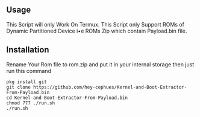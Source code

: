 ## Usage
This Script will only Work On Termux.
This Script only Support ROMs of Dynamic Partitioned Device i•e ROMs Zip which contain Payload.bin file.


## Installation
Rename Your Rom file to rom.zip and put it in your internal storage then just run this command
```
pkg install git
git clone https://github.com/hey-cephues/Kernel-and-Boot-Extractor-From-Payload.bin
cd Kernel-and-Boot-Extractor-From-Payload.bin
chmod 777 ./run.sh
./run.sh
```
